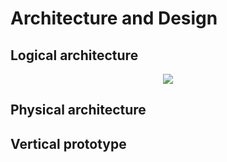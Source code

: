 # Architecture and Design

## Logical architecture
<p align = "center">
  <img src = https://github.com/FEUP-LEIC-ES-2022-23/2LEIC05T3/blob/main/images/logical-view.png>
</p>

## Physical architecture

## Vertical prototype
